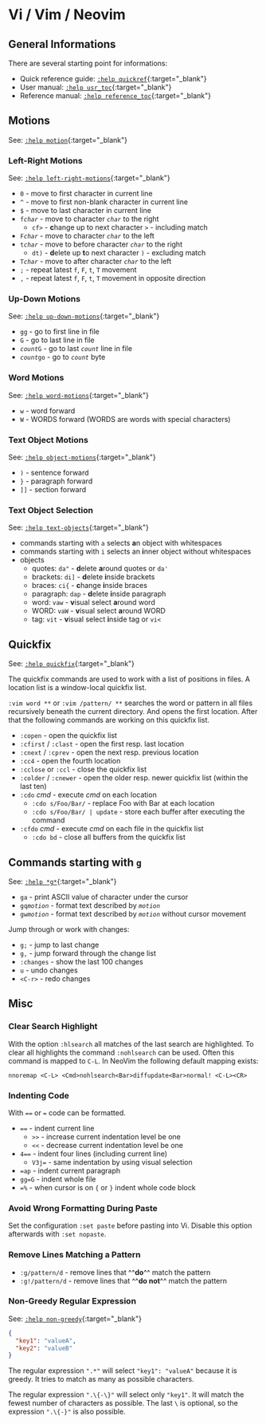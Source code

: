 # Vi / Vim / Neovim

## General Informations

There are several starting point for informations:

* Quick reference guide: [`:help quickref`](https://vimhelp.org/quickref.txt.html){:target="_blank"}
* User manual: [`:help usr_toc`](https://vimhelp.org/usr_toc.txt.html){:target="_blank"}
* Reference manual: [`:help reference_toc`](https://vimhelp.org/#reference_toc){:target="_blank"}

## Motions

See: [`:help motion`](https://vimhelp.org/motion.txt.html){:target="_blank"}

### Left-Right Motions

See: [`:help left-right-motions`](https://vimhelp.org/motion.txt.html#left-right-motions){:target="_blank"}

* `0` - move to first character in current line
* `^` - move to first non-blank character in current line
* `$` - move to last character in current line
* `f`*`char`* - move to character *`char`* to the right
  * `cf>` - <b>c</b>hange up to next character ``>`` - including match
* `F`*`char`* - move to character *`char`* to the left
* `t`*`char`* - move to before character *`char`* to the right
  * `dt)` - <b>d</b>elete up <b>t</b>o next character ``)`` - excluding match
* `T`*`char`* - move to after character *`char`* to the left
* `;` - repeat latest `f`, `F`, `t`, `T` movement
* `,` - repeat latest `f`, `F`, `t`, `T` movement in opposite direction

### Up-Down Motions

See: [`:help up-down-motions`](https://vimhelp.org/motion.txt.html#up-down-motions){:target="_blank"}

* `gg` - go to first line in file
* `G` - go to last line in file
* *`count`*`G` - go to last *`count`* line in file
* *`count`*`go` - go to *`count`* byte

### Word Motions

See: [`:help word-motions`](https://vimhelp.org/motion.txt.html#word-motions){:target="_blank"}

* `w` - word forward
* `W` - WORDS forward (WORDS are words with special characters)

### Text Object Motions

See: [`:help object-motions`](https://vimhelp.org/motion.txt.html#word-object){:target="_blank"}

* `)` - sentence forward
* `}` - paragraph forward
* `]]` - section forward

### Text Object Selection

See: [`:help text-objects`](https://vimhelp.org/motion.txt.html#text-objects){:target="_blank"}

* commands starting with `a` selects <b>a</b>n object with whitespaces
* commands starting with `i` selects an <b>i</b>nner object without whitespaces
* objects
  * quotes: `da"` - <b>d</b>elete <b>a</b>round quotes or `da'`
  * brackets: `di]` - <b>d</b>elete <b>i</b>nside brackets
  * braces: `ci{` - <b>c</b>hange <b>i</b>nside braces
  * paragraph: `dap` - <b>d</b>elete <b>i</b>nside paragraph
  * word: `vaw` - <b>v</b>isual select <b>a</b>round word
  * WORD: `vaW` - <b>v</b>isual select <b>a</b>round WORD
  * tag: `vit` - <b>v</b>isual select <b>i</b>nside tag or `vi<`

## Quickfix

See: [`:help quickfix`](https://vimhelp.org/quickfix.txt.html){:target="_blank"}

The quickfix commands are used to work with a list of positions in files. A
location list is a window-local quickfix list.

`:vim word **` or `:vim /pattern/ **` searches the word or pattern in all files
recursively beneath the current directory. And opens the first location. After
that the following commands are working on this quickfix list.

* `:copen` - open the quickfix list
* `:cfirst` / `:clast` - open the first resp. last location
* `:cnext` / `:cprev` - open the next resp. previous location
* `:cc4` - open the fourth location
* `:cclose` or `:ccl` - close the quickfix list
* `:colder` / `:cnewer` - open the older resp. newer quickfix list (within the
last ten)
* `:cdo` *cmd* - execute *cmd* on each location
  * `:cdo s/Foo/Bar/` - replace Foo with Bar at each location
  * `:cdo s/Foo/Bar/ | update` - store each buffer after executing the command
* `:cfdo` *cmd* - execute *cmd* on each file in the quickfix list
  * `:cdo bd` - close all buffers from the quickfix list

## Commands starting with `g`

See: [`:help *g*`](https://vimhelp.org/index.txt.html#g){:target="_blank"}

* `ga` - print ASCII value of character under the cursor
* `gq`*`motion`* - format text described by *`motion`*
* `gw`*`motion`* - format text described by *`motion`* without cursor movement

Jump through or work with changes:

* `g;` - jump to last change
* `g,` - jump forward through the change list
* `:changes` - show the last 100 changes
* `u` - undo changes
* `<C-r>` - redo changes

## Misc

### Clear Search Highlight

With the option `:hlsearch` all matches of the last search are highlighted. To
clear all highlights the command `:nohlsearch` can be used. Often this command
is mapped to `C-L`. In NeoVim the following default mapping exists:

```
nnoremap <C-L> <Cmd>nohlsearch<Bar>diffupdate<Bar>normal! <C-L><CR>
```

### Indenting Code

With `==` or `=` code can be formatted.

* `==` - indent current line
  * `>>` - increase current indentation level be one
  * `<<` - decrease current indentation level be one
* `4==` - indent four lines (including current line)
  * `V3j=` - same indentation by using visual selection
* `=ap` - indent current paragraph
* `gg=G` - indent whole file
* `=%` - when cursor is on `{` or `}` indent whole code block

### Avoid Wrong Formatting During Paste

Set the configuration `:set paste` before pasting into Vi. Disable this option
afterwards with `:set nopaste`.

### Remove Lines Matching a Pattern

* `:g/pattern/d` - remove lines that ^^**do**^^ match the pattern
* `:g!/pattern/d` - remove lines that ^^**do not**^^ match the pattern

### Non-Greedy Regular Expression

See: [`:help non-greedy`](https://vimhelp.org/pattern.txt.html#non-greedy){:target="_blank"}

```json
{
  "key1": "valueA",
  "key2": "valueB"
}
```

The regular expression `".*"` will select `"key1": "valueA"` because it is
greedy. It tries to match as many as possible characters.

The regular expression `".\{-\}"` will select only `"key1"`. It will match the
fewest number of characters as possible. The last `\` is optional, so the
expression `".\{-}"` is also possible.
